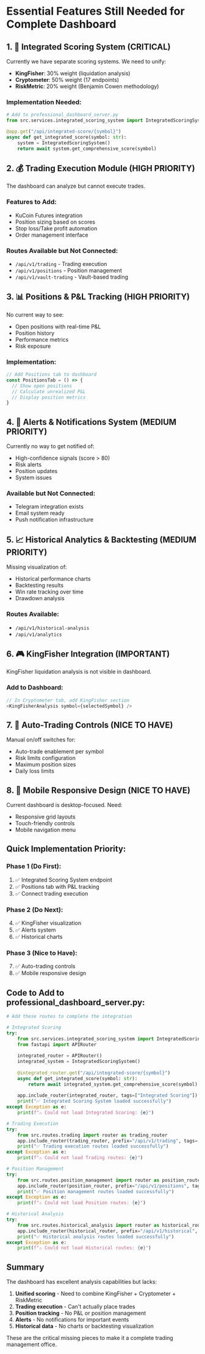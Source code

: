 # Essential Features Still Needed for Complete Dashboard

## 1. 🎯 **Integrated Scoring System** (CRITICAL)
Currently we have separate scoring systems. We need to unify:
- **KingFisher**: 30% weight (liquidation analysis)
- **Cryptometer**: 50% weight (17 endpoints)  
- **RiskMetric**: 20% weight (Benjamin Cowen methodology)

### Implementation Needed:
```python
# Add to professional_dashboard_server.py
from src.services.integrated_scoring_system import IntegratedScoringSystem

@app.get("/api/integrated-score/{symbol}")
async def get_integrated_score(symbol: str):
    system = IntegratedScoringSystem()
    return await system.get_comprehensive_score(symbol)
```

## 2. 💰 **Trading Execution Module** (HIGH PRIORITY)
The dashboard can analyze but cannot execute trades.

### Features to Add:
- KuCoin Futures integration
- Position sizing based on scores
- Stop loss/Take profit automation
- Order management interface

### Routes Available but Not Connected:
- `/api/v1/trading` - Trading execution
- `/api/v1/positions` - Position management
- `/api/v1/vault-trading` - Vault-based trading

## 3. 📊 **Positions & P&L Tracking** (HIGH PRIORITY)
No current way to see:
- Open positions with real-time P&L
- Position history
- Performance metrics
- Risk exposure

### Implementation:
```javascript
// Add Positions tab to dashboard
const PositionsTab = () => {
  // Show open positions
  // Calculate unrealized P&L
  // Display position metrics
}
```

## 4. 🚨 **Alerts & Notifications System** (MEDIUM PRIORITY)
Currently no way to get notified of:
- High-confidence signals (score > 80)
- Risk alerts
- Position updates
- System issues

### Available but Not Connected:
- Telegram integration exists
- Email system ready
- Push notification infrastructure

## 5. 📈 **Historical Analytics & Backtesting** (MEDIUM PRIORITY)
Missing visualization of:
- Historical performance charts
- Backtesting results
- Win rate tracking over time
- Drawdown analysis

### Routes Available:
- `/api/v1/historical-analysis`
- `/api/v1/analytics`

## 6. 🎮 **KingFisher Integration** (IMPORTANT)
KingFisher liquidation analysis is not visible in dashboard.

### Add to Dashboard:
```javascript
// In Cryptometer tab, add KingFisher section
<KingFisherAnalysis symbol={selectedSymbol} />
```

## 7. 🤖 **Auto-Trading Controls** (NICE TO HAVE)
Manual on/off switches for:
- Auto-trade enablement per symbol
- Risk limits configuration
- Maximum position sizes
- Daily loss limits

## 8. 📱 **Mobile Responsive Design** (NICE TO HAVE)
Current dashboard is desktop-focused. Need:
- Responsive grid layouts
- Touch-friendly controls
- Mobile navigation menu

## Quick Implementation Priority:

### Phase 1 (Do First):
1. ✅ Integrated Scoring System endpoint
2. ✅ Positions tab with P&L tracking
3. ✅ Connect trading execution

### Phase 2 (Do Next):
4. ✅ KingFisher visualization
5. ✅ Alerts system
6. ✅ Historical charts

### Phase 3 (Nice to Have):
7. ✅ Auto-trading controls
8. ✅ Mobile responsive design

## Code to Add to professional_dashboard_server.py:

```python
# Add these routes to complete the integration

# Integrated Scoring
try:
    from src.services.integrated_scoring_system import IntegratedScoringSystem
    from fastapi import APIRouter
    
    integrated_router = APIRouter()
    integrated_system = IntegratedScoringSystem()
    
    @integrated_router.get("/api/integrated-score/{symbol}")
    async def get_integrated_score(symbol: str):
        return await integrated_system.get_comprehensive_score(symbol)
    
    app.include_router(integrated_router, tags=["Integrated Scoring"])
    print("✅ Integrated Scoring System loaded successfully")
except Exception as e:
    print(f"⚠️ Could not load Integrated Scoring: {e}")

# Trading Execution
try:
    from src.routes.trading import router as trading_router
    app.include_router(trading_router, prefix="/api/v1/trading", tags=["Trading"])
    print("✅ Trading execution routes loaded successfully")
except Exception as e:
    print(f"⚠️ Could not load Trading routes: {e}")

# Position Management
try:
    from src.routes.position_management import router as position_router
    app.include_router(position_router, prefix="/api/v1/positions", tags=["Positions"])
    print("✅ Position management routes loaded successfully")
except Exception as e:
    print(f"⚠️ Could not load Position routes: {e}")

# Historical Analysis
try:
    from src.routes.historical_analysis import router as historical_router
    app.include_router(historical_router, prefix="/api/v1/historical", tags=["Historical"])
    print("✅ Historical analysis routes loaded successfully")
except Exception as e:
    print(f"⚠️ Could not load Historical routes: {e}")
```

## Summary

The dashboard has excellent analysis capabilities but lacks:
1. **Unified scoring** - Need to combine KingFisher + Cryptometer + RiskMetric
2. **Trading execution** - Can't actually place trades
3. **Position tracking** - No P&L or position management
4. **Alerts** - No notifications for important events
5. **Historical data** - No charts or backtesting visualization

These are the critical missing pieces to make it a complete trading management office.